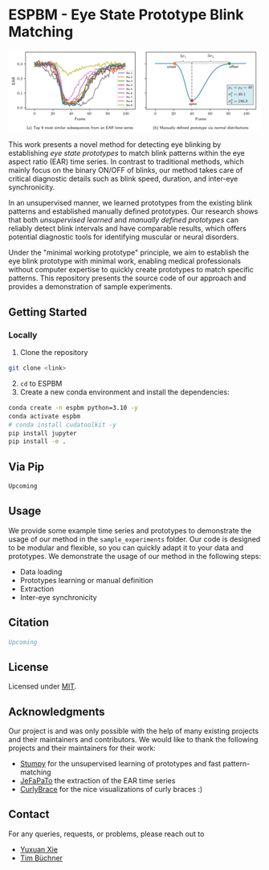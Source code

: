 # ESPBM - Eye State Prototype Blink Matching

![Prototype Learning and Manual Definition](assets/prototypes.png)

This work presents a novel method for detecting eye blinking by establishing *eye state prototypes* to match blink patterns within the eye aspect ratio (EAR) time series.
In contrast to traditional methods, which mainly focus on the binary ON/OFF of blinks, our method takes care of critical diagnostic details such as blink speed, duration, and inter-eye synchronicity.

In an unsupervised manner, we learned prototypes from the existing blink patterns and established manually defined prototypes.
Our research shows that both *unsupervised learned* and *manually defined prototypes* can reliably detect blink intervals and have comparable results, which offers potential diagnostic tools for identifying muscular or neural disorders.

Under the "minimal working prototype" principle, we aim to establish the eye blink prototype with minimal work, enabling medical professionals without computer expertise to quickly create prototypes to match specific patterns.
This repository presents the source code of our approach and provides a demonstration of sample experiments.

## Getting Started

### Locally

1. Clone the repository

```bash
git clone <link>
```

2. `cd` to ESPBM
3. Create a new conda environment and install the dependencies:

```bash
conda create -n espbm python=3.10 -y
conda activate espbm
# conda install cudatoolkit -y
pip install jupyter
pip install -e .
```

## Via Pip

```bash
Upcoming
```

## Usage

We provide some example time series and prototypes to demonstrate the usage of our method in the `sample_experiments` folder.
Our code is designed to be modular and flexible, so you can quickly adapt it to your data and prototypes.
We demonstrate the usage of our method in the following steps:

- Data loading
- Prototypes learning or manual definition
- Extraction
- Inter-eye synchronicity

## Citation

```bibtex
Upcoming
```

## License

Licensed under [MIT](License.txt).

## Acknowledgments

Our project is and was only possible with the help of many existing projects and their maintainers and contributors.
We would like to thank the following projects and their maintainers for their work:

- [Stumpy](https://github.com/TDAmeritrade/stumpy) for the unsupervised learning of prototypes and fast pattern-matching
- [JeFaPaTo](https://github.com/cvjena/JeFaPaTo) the extraction of the EAR time series
- [CurlyBrace](https://github.com/iruletheworld/matplotlib-curly-brace) for the nice visualizations of curly braces :)

## Contact

For any queries, requests, or problems, please reach out to

- [Yuxuan Xie](mailto:yuxuan.xie@uni-jena.de)
- [Tim Büchner](mailto:tim.buechner@uni-jena.de)

